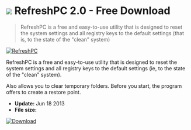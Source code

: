 # ![](https://cdn.softexe.net/static/icon/c/refreshpc-5748.png) RefreshPC 2.0 - Free Download

> RefreshPC is a free and easy-to-use utility that is designed to reset the system settings and all registry keys to the default settings (that is, to the state of the "clean" system)

[![RefreshPC](https://gallery.dpcdn.pl/imgc/Tools/17137/g_-_420x350_1.5_-_x20130617235339_00.png)](https://softexe.net/win/system/tweaking-optimizing/refreshpc:egdh.html)

RefreshPC is a free and easy-to-use utility that is designed to reset the system settings and all registry keys to the default settings (ie, to the state of the "clean" system).

Also allows you to clear temporary folders. Before you start, the program offers to create a restore point.


- **Update:** Jun 18 2013
- **File size:** 

[![Download](https://cdn.softexe.net/static/img/download.png)](https://softexe.net/win/system/tweaking-optimizing/refreshpc:egdh.html)

